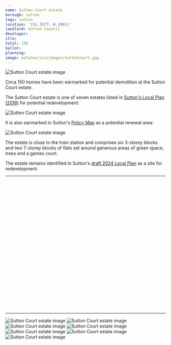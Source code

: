```yaml
---
name: Sutton Court estate 
borough: sutton
tags: sutton
location: '[51.3577,-0.1901]'
landlord: Sutton Council
developer:
itla:
total: 150
ballot:
planning:
image: estates/src/images/suttoncourt.jpg
---
```

![Sutton Court estate image](src/images/suttoncourt.jpg)

Circa 150 homes have been earmarked for potential demolition at the Sutton Court estate.

The Sutton Court estate is one of seven estates listed in [Sutton's Local Plan (2018)](https://drive.google.com/file/d/1MdX6GlaHDoBdG6CTsvjFaIuPtIa9id5O/view) for potential redevelopment:

![Sutton Court estate image](src/images/suttonplan.png)

It is also earmarked in Sutton's [Policy Map](http://sutton.addresscafe.com/app/exploreit/) as a potential renewal area:

![Sutton Court estate image](src/images/suttonpolicymap.png)

The estate is close to the train station and comprises six 3-storey blocks and two 7-storey blocks of flats set around generous areas of green space, trees and a games court. 

The estate remains identified in Sutton's [draft 2024 Local Plan](https://www.sutton.gov.uk/documents/d/guest/local-plan-issues-and-preferred-options-2024-) as a site for redevelopment.

---

<!------------THE CODE BELOW RENDERS THE MAP - DO NOT EDIT! ---------------------------->

<div id="map" style="width: 100%; height: 400px;"></div>

<script>
  var map = L.map('map').setView({{ location }}, 13);
  L.tileLayer('https://tile.openstreetmap.org/{z}/{x}/{y}.png', {
  maxZoom: 19,
attribution: '&copy; <a href="http://www.openstreetmap.org/copyright">OpenStreetMap</a>'
}).addTo(map);
var circle = L.circle({{ location }}, {
    color: 'red',
    fillColor: '#f03',
    fillOpacity: 0.5,
    radius: 500
}).addTo(map);
</script>

---
 
  ![Sutton Court estate image](src/images/suttoncourt2.jpg)
  ![Sutton Court estate image](src/images/suttoncourt3.jpg)
  ![Sutton Court estate image](src/images/suttoncourt4.jpg)
  ![Sutton Court estate image](src/images/suttoncourt5.jpg)
  ![Sutton Court estate image](src/images/suttoncourt6.jpg)
  ![Sutton Court estate image](src/images/suttoncourt7.jpg)
  ![Sutton Court estate image](src/images/suttoncourt8.jpg)

